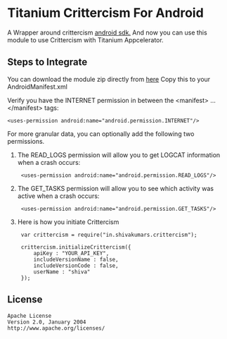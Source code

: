 # Titanium Crittercism For Android

A Wrapper around crittercism [android sdk.](https://app.crittercism.com/downloads/download/crittercism_v3_2_0_sdkonly.jar) And now you can use this module to use Crittercism with Titanium Appcelerator.

## Steps to Integrate

You can download the module zip directly from [here](http://bit.ly/1eSsTTp)
Copy this to your AndroidManifest.xml

Verify you have the INTERNET permission in between the &lt;manifest&gt; ... &lt;/manifest&gt; tags:

    <uses-permission android:name="android.permission.INTERNET"/>

For more granular data, you can optionally add the following two permissions.

1. The READ_LOGS permission will allow you to get LOGCAT information when a crash occurs:

        <uses-permission android:name="android.permission.READ_LOGS"/>
     
2. The GET_TASKS permission will allow you to see which activity was active when a crash occurs:

        <uses-permission android:name="android.permission.GET_TASKS"/>

2. Here is how you initiate Crittercism

        var crittercism = require("in.shivakumars.crittercism");
        
        crittercism.initializeCrittercism({
            apiKey : "YOUR_API_KEY",
            includeVersionName : false,
	        includeVersionCode : false,
	        userName : "shiva"
        });

## License

    Apache License
    Version 2.0, January 2004
    http://www.apache.org/licenses/